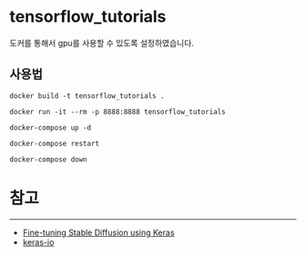 # tensorflow_tutorials

도커를 통해서 gpu를 사용할 수 있도록 설정하였습니다.

## 사용법

```shell
docker build -t tensorflow_tutorials .

docker run -it --rm -p 8888:8888 tensorflow_tutorials
```

```shell
docker-compose up -d

docker-compose restart

docker-compose down

```

# 참고

------

* [Fine-tuning Stable Diffusion using Keras](https://github.com/sayakpaul/stable-diffusion-keras-ft)
* [keras-io](https://github.com/keras-team/keras-io)
